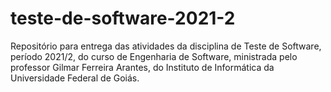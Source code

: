 # teste-de-software-2021-2
Repositório para entrega das atividades da disciplina de Teste de Software, período 2021/2, do curso de Engenharia de Software, 
ministrada pelo professor Gilmar Ferreira Arantes, do Instituto de Informática da Universidade Federal de Goiás.
